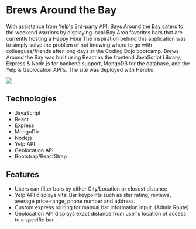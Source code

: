 # Brews Around the Bay

With assistance from Yelp's 3rd-party API, Bays Around the Bay caters to the weekend warriors by displaying local Bay Area favorites bars that are currently hosting a Happy Hour.The inspiration behind this application was to simply solve the problem of not knowing where to go with colleagues/friends after long days at the Coding Dojo bootcamp. Brews Around the Bay was built using React as the frontend JavaScript Library, Express & Node.js for backend support, MongoDB for the database, and the Yelp & Geolocation API's. The site was deployed with Heroku.

![](baybrews.gif)

## Technologies
* JavaScript
* React
* Express
* MongoDb
* Nodejs
* Yelp API
* Geolocation API
* Bootstrap/ReactStrap

## Features
* Users can filter bars by either City/Location or closest distance
* Yelp API displays vital Bar keypoints such as star rating, reviews, average price-range, phone number and address.
* Custom express routing for manual bar information input. (Admin Route)
* Geolocation API displays exact distance from user's location of access to a specific bar.

